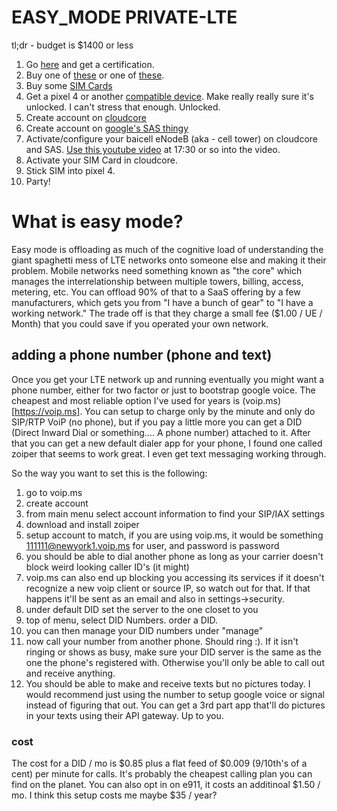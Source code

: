 # EASY_MODE PRIVATE-LTE

tl;dr  - budget is $1400 or less

1. Go [here](https://www.coursera.org/learn/google-cbrs-cpi-training) and get a certification.
2. Buy one of [these](https://na.baicells.com/product/Details?id=d45a2d0a-5dae-41ff-8ffc-8906ec052245) or one of [these](https://store.baicells.com/product/Details?id=c7b62a86-c748-4b71-aeb4-3f01bed0b026).
3. Buy some [SIM Cards](https://store.baicells.com/product/Details?id=3288579c-1dcd-4722-a097-d5aafbd0593b)
4. Get a pixel 4 or another [compatible device](https://ongoalliance.org/certification/fcc-authorized-end-user/). Make really really sure it's unlocked. I can't stress that enough. Unlocked.
5. Create account on [cloudcore](https://cloudcore.baicells.com:4443/)
6. Create account on [google's SAS thingy](https://wirelessconnectivity.google.com/sas/org/7036890946131537609/project/18e4a41e-a86f-44ab-be76-b9c2e15523d6?pli=1&authuser=1&m=m&l=42.67213,-70.50615,958767a,0t,0h&tab=sites&view=table&stackView=)
7. Activate/configure your baicell eNodeB (aka - cell tower) on cloudcore and SAS. [Use this youtube video](https://youtu.be/Rcz8r24J4g8?t=1052) at 17:30 or so into the video.
8. Activate your SIM Card in cloudcore.
9. Stick SIM into pixel 4.
10. Party!


# What is easy mode?
Easy mode is offloading as much of the cognitive load of understanding the giant spaghetti mess of LTE networks onto someone else and making it their problem. Mobile networks need something known as "the core" which manages the interrelationship between multiple towers, billing, access, metering, etc. You can offload 90% of that to a SaaS offering by a few manufacturers, which gets you from "I have a bunch of gear" to "I have a working network." The trade off is that they charge a small fee ($1.00 / UE / Month) that you could save if you operated your own network.

## adding a phone number (phone and text)
Once you get your LTE network up and running eventually you might want a phone number, either for two factor or just to bootstrap google voice. The cheapest and most reliable option I've used for years is (voip.ms)[https://voip.ms]. You can setup to charge only by the minute and only do SIP/RTP VoiP (no phone), but if you pay a little more you can get a DID (Direct Inward Dial or something.... A phone number) attached to it. After that you can get a new default dialer app for your phone, I found one called zoiper that seems to work great. I even get text messaging working through.

So the way you want to set this is the following:
1. go to voip.ms
2. create account
3. from main menu select account information to find your SIP/IAX settings
4. download and install zoiper
5. setup account to match, if you are using voip.ms, it would be something 111111@newyork1.voip.ms for user, and password is password
6. you should be able to dial another phone as long as your carrier doesn't block weird looking caller ID's (it might)
7. voip.ms can also end up blocking you accessing its services if it doesn't recognize a new voip client or source IP, so watch out for that. If that happens it'll be sent as an email and also in settings->security.
8. under default DID set the server to the one closet to you
9. top of menu, select DID Numbers. order a DID.
10. you can then manage your DID numbers under "manage"
11. now call your number from another phone. Should ring :). If it isn't ringing or shows as busy, make sure your DID server is the same as the one the phone's registered with. Otherwise you'll only be able to call out and receive anything.
12. You should be able to make and receive texts but no pictures today. I would recommend just using the number to setup google voice or signal instead of figuring that out. You can get a 3rd part app that'll do pictures in your texts using their API gateway. Up to you.

### cost

The cost for a DID / mo is $0.85 plus a flat feed of $0.009 (9/10th's of a cent) per minute for calls. It's probably the cheapest calling plan you can find on the planet. You can also opt in on e911, it costs an additinoal $1.50 / mo. I think this setup costs me maybe $35 / year?
